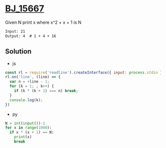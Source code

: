# [BJ_15667](https://acmicpc.net/problem/15667)

Given N print x where x^2 + x + 1 is N

```txt
Input: 21
Output: 4  # 1 + 4 + 16
```

## Solution

* js

```js
const rl = require('readline').createInterface({ input: process.stdin });
rl.on('line', (line) => {
  var n = +line - 1;
  for (k = 1; ; k++) {
    if (k * (k + 1) === n) break;
  }
  console.log(k);
})
```

* py

```py
N = int(input())-1
for x in range(1000):
  if x * (x + 1) == N:
    print(x)
    break
```
